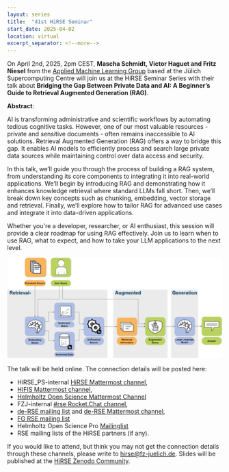 ```yaml
---
layout: series
title:  "41st HiRSE Seminar"
start_date: 2025-04-02
location: virtual
excerpt_separator: <!--more-->
---
```


On April 2nd, 2025, 2pm CEST, **Mascha Schmidt, Victor Haguet and Fritz Niesel** from the [Applied Machine Learning Group](https://www.fz-juelich.de/en/ias/jsc/about-us/structure/simulation-and-data-labs/sdl-applied-machine-learning) based at the Jülich Supercomputing Centre will join us at the HiRSE Seminar Series with their talk about **Bridging the Gap Between Private Data and AI: A Beginner’s Guide to Retrieval Augmented Generation (RAG)**.
<!--more-->

**Abstract**:

AI is transforming administrative and scientific workflows by automating tedious cognitive tasks. However, one of our most valuable resources - private and sensitive documents - often remains inaccessible to AI solutions.
Retrieval Augmented Generation (RAG) offers a way to bridge this gap. It enables AI models to efficiently process and search large private data sources while maintaining control over data access and security.

In this talk, we’ll guide you through the process of building a RAG system, from understanding its core components to integrating it into real-world applications. We’ll begin by introducing RAG and demonstrating how it enhances knowledge retrieval where standard LLMs fall short.
Then, we’ll break down key concepts such as chunking, embedding, vector storage and retrieval. Finally, we’ll explore how to tailor RAG for advanced use cases and integrate it into data-driven applications.

Whether you're a developer, researcher, or AI enthusiast, this session will provide a clear roadmap for using RAG effectively. Join us to learn when to use RAG, what to expect, and how to take your LLM applications to the next level.

![image tooltip here](assets/Graphic_for_below_the_abstract.png)

The talk will be held online. The connection details will be posted here:

* HiRSE_PS-internal [HiRSE Mattermost channel](https://mattermost.hzdr.de/hirse),
* [HIFIS Mattermost channel](https://mattermost.hzdr.de/hifis), 
* [Helmholtz Open Science Mattermost Channel](https://mattermost.hzdr.de/open-science)
* FZJ-internal [#rse Rocket.Chat channel](https://chat.fz-juelich.de/channel/rse),
* [de-RSE mailing list](https://de-rse.org/de/join.html) and [de-RSE Mattermost channel](https://chat.gwdg.de/channel/derse),
* [FG RSE mailing list](https://fg-rse.gi.de/weiteres/mailingliste)
* Helmholtz Open Science Pro [Mailinglist](https://os.helmholtz.de/en/newsroom/mailing-list/)
* RSE mailing lists of the HiRSE partners (if any).

If you would like to attend, but think you may not get the connection details through these channels, please write to [hirse@fz-juelich.de](mailto:hirse@fz-juelich.de). Slides will be published at the [HiRSE Zenodo Community](https://zenodo.org/communities/hirse/).
